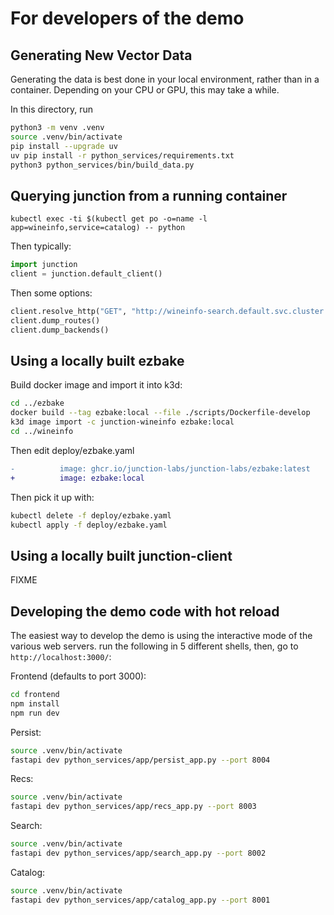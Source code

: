 # For developers of the demo

## Generating New Vector Data

Generating the data is best done in your local environment, rather than in a
container. Depending on your CPU or GPU, this may take a while.

In this directory, run

```bash
python3 -m venv .venv
source .venv/bin/activate
pip install --upgrade uv
uv pip install -r python_services/requirements.txt
python3 python_services/bin/build_data.py
```

## Querying junction from a running container

```
kubectl exec -ti $(kubectl get po -o=name -l app=wineinfo,service=catalog) -- python
```

Then typically:

```python
import junction
client = junction.default_client()
```

Then some options:

```python
client.resolve_http("GET", "http://wineinfo-search.default.svc.cluster.local/search/?foo=bar", {})
client.dump_routes()
client.dump_backends()
```

## Using a locally built ezbake

Build docker image and import it into k3d:

```bash
cd ../ezbake
docker build --tag ezbake:local --file ./scripts/Dockerfile-develop
k3d image import -c junction-wineinfo ezbake:local
cd ../wineinfo
```

Then edit deploy/ezbake.yaml

```diff
-          image: ghcr.io/junction-labs/junction-labs/ezbake:latest
+          image: ezbake:local
```

Then pick it up with:

```bash
kubectl delete -f deploy/ezbake.yaml
kubectl apply -f deploy/ezbake.yaml
```

## Using a locally built junction-client

FIXME

## Developing the demo code with hot reload

The easiest way to develop the demo is using the interactive mode of the various
web servers. run the following in 5 different shells, then, go to
`http://localhost:3000/`:

Frontend (defaults to port 3000):

```bash
cd frontend
npm install
npm run dev
```

Persist:

```bash
source .venv/bin/activate
fastapi dev python_services/app/persist_app.py --port 8004
```

Recs:

```bash
source .venv/bin/activate
fastapi dev python_services/app/recs_app.py --port 8003
```

Search:

```bash
source .venv/bin/activate
fastapi dev python_services/app/search_app.py --port 8002
```

Catalog:

```bash
source .venv/bin/activate
fastapi dev python_services/app/catalog_app.py --port 8001
```
